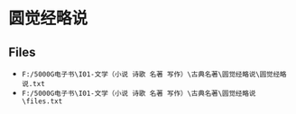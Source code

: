 # 圆觉经略说

## Files

- `F:/5000G电子书\I01-文学（小说 诗歌 名著 写作）\古典名著\圆觉经略说\圆觉经略说.txt`
- `F:/5000G电子书\I01-文学（小说 诗歌 名著 写作）\古典名著\圆觉经略说\files.txt`
